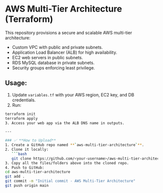 # AWS Multi-Tier Architecture (Terraform)

This repository provisions a secure and scalable AWS multi-tier architecture:
- Custom VPC with public and private subnets.
- Application Load Balancer (ALB) for high availability.
- EC2 web servers in public subnets.
- RDS MySQL database in private subnets.
- Security groups enforcing least privilege.

## Usage:
1. Update `variables.tf` with your AWS region, EC2 key, and DB credentials.
2. Run:
```bash
terraform init
terraform apply
3. Access your web app via the ALB DNS name in outputs.

---

### ✅ **How to Upload**
1. Create a GitHub repo named **`aws-multi-tier-architecture`**.
2. Clone it locally:
   ```bash
   git clone https://github.com/<your-username>/aws-multi-tier-architecture.git
3. Copy all the files/folders above into the cloned repo.
4. Push to GitHub:
cd aws-multi-tier-architecture
git add .
git commit -m "Initial commit - AWS Multi-Tier Architecture"
git push origin main


